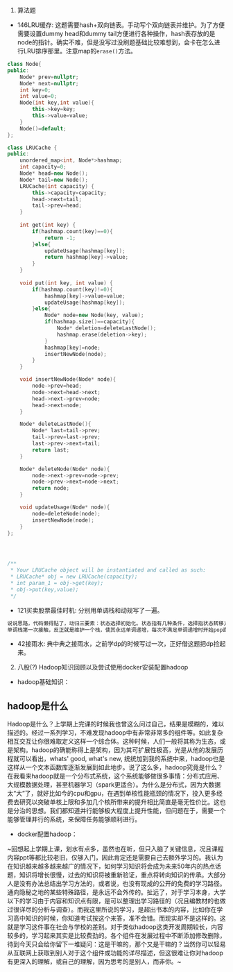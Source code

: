 1. 算法题
- 146LRU缓存: 这题需要hash+双向链表。手动写个双向链表并维护。为了方便需要设置dummy head和dummy tail方便进行各种操作，hash表存放的是node的指针。确实不难，但是没写过没刷题基础比较难想到，会卡在怎么进行LRU排序那里。注意map的`erase()`方法。
```c++
class Node{
public:
    Node* prev=nullptr;
    Node* next=nullptr;
    int key=0;
    int value=0;
    Node(int key,int value){
        this->key=key;
        this->value=value;
    }
    Node()=default;
};

class LRUCache {
public:
    unordered_map<int, Node*>hashmap;
    int capacity=0;
    Node* head=new Node();
    Node* tail=new Node();
    LRUCache(int capacity) {
        this->capacity=capacity;
        head->next=tail;
        tail->prev=head;
    }
    
    int get(int key) {
        if(hashmap.count(key)==0){
            return -1;
        }else{
            updateUsage(hashmap[key]);
            return hashmap[key]->value;
        }
    }
    
    void put(int key, int value) {
        if(hashmap.count(key)!=0){
            hashmap[key]->value=value;
            updateUsage(hashmap[key]);  
        }else{
            Node* node=new Node(key, value);
            if(hashmap.size()==capacity){
                Node* deletion=deleteLastNode();
                hashmap.erase(deletion->key);
            }
            hashmap[key]=node;
            insertNewNode(node);
        }
    }

    void insertNewNode(Node* node){
        node->prev=head;
        node->next=head->next;
        head->next->prev=node;
        head->next=node;
    }

    Node* deleteLastNode(){
        Node* last=tail->prev;
        tail->prev=last->prev;
        last->prev->next=tail;
        return last;
    }

    Node* deleteNode(Node* node){
        node->next->prev=node->prev;
        node->prev->next=node->next;
        return node;
    }

    void updateUsage(Node* node){
        node=deleteNode(node);
        insertNewNode(node);
    }
};




/**
 * Your LRUCache object will be instantiated and called as such:
 * LRUCache* obj = new LRUCache(capacity);
 * int param_1 = obj->get(key);
 * obj->put(key,value);
 */
```
- 121买卖股票最佳时机: 分别用单调栈和动规写了一遍。
```c++
说说思路，代码懒得贴了，动归三要素：状态选择初始化。状态指有几种条件，选择指状态转移方程，初始化即初始化dp数组。按这个模板写就行。在这题状态有两个：钱和是否持股。
单调栈第一次接触，反正就是维护一个栈，使其永远单调递增，每次不满足单调递增时开始pop直到当前待push元素满足单调递增，触发pop时计算栈顶栈底差值并和当前记录最大值作比较。实现单调栈最好用vector，因为要看栈底元素。同时需要在原数组最后加入一个哨兵，以保证最大值能够得到计算。
```
- 42接雨水: 典中典之接雨水，之前学dp的时候写过一次，正好借这题把dp捡起来。

2. 八股(?)
Hadoop知识回顾以及尝试使用docker安装配置hadoop

- hadoop基础知识：


## hadoop是什么
Hadoop是什么？上学期上完课的时候我也曾这么问过自己，结果是模糊的，难以描述的。经过一系列学习，不难发现hadoop中有非常非常多的组件等。如此复杂相互交互让你很难取定义这样一个综合体。这种时候，人们一般将其称为生态，或是架构。hadoop的确能称得上是架构，因为其可扩展性极高，光是从他的发展历程就可以看出，whats' good, what's new, 统统加到我的系统中来，hadoop也是这样从一个文本函数库逐渐发展到如此地步。说了这么多，hadoop究竟是什么？在我看来hadoop就是一个分布式系统，这个系统能够做很多事情：分布式应用、大规模数据处理，甚至机器学习（spark更适合）。为什么是分布式，因为大数据太“大”了，就好比如今的cpu和gpu，在遇到单核性能瓶颈的情况下，投入更多经费去研究以突破单核上限和多加几个核所带来的提升相比简直是毫无性价比。这也是分治的思想。我们都知道并行能够极大程度上提升性能，但问题在于，需要一个能够管理并行的系统，来保障任务能够顺利进行。

- docker配置hadoop：












~回想起上学期上课，划水有点多，虽然也在听，但只入脑了关键信息，况且课程内容ppt等都比较老旧，仅够入门，因此肯定还是需要自己去额外学习的。我认为在知识越来越多越来越广的情况下，如何学习知识将会成为未来50年内的热点话题，知识将增长很慢，过去的知识将被重新验证，重点将转向知识的传承。大部分人是没有办法总结出学习方法的，或者说，也没有现成的公开的免费的学习路径。通向隐秘之地的某些特殊路径，是永远不会外传的。扯远了，对于学习本身，大学以下的学习由于内容和知识点有限，是可以整理出学习路径的（况且编教材的也做过很详尽的分析与调查）。而我这里所说的学习，是超出书本的内容，比如你在学习高中知识的时候，你知道考试按这个来答，准不会错。而现实却不是这样的。这就是学习这件事在社会与学校的差别。对于类似hadoop这类开发周期较长，内容较多的，学习起来其实是比较费劲的。各个组件在发展过程中不断添加修改删除，待到今天只会给你留下一堆疑问：这是干嘛的，那个又是干嘛的？当然你可以轻易从互联网上获取到别人对于这个组件或功能的详尽描述，但这很难让你对hadoop有更深入的理解，或自己的理解，因为思考的是别人，而非你。~
